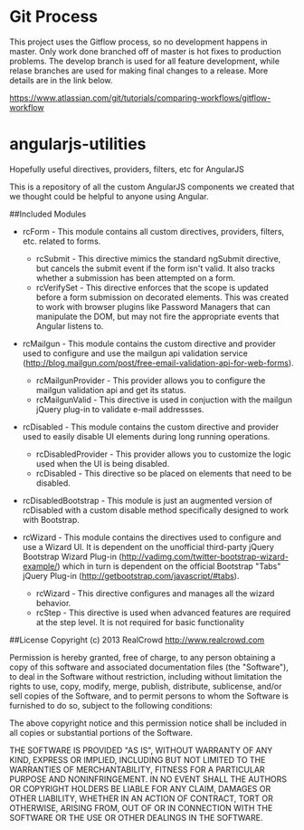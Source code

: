 # Git Process

This project uses the Gitflow process, so no development happens in master.  Only work done branched off of master is
hot fixes to production problems.  The develop branch is used for all feature development, while relase branches are used
for making final changes to a release.  More details are in the link below.

https://www.atlassian.com/git/tutorials/comparing-workflows/gitflow-workflow

angularjs-utilities
===================

Hopefully useful directives, providers, filters, etc for AngularJS

This is a repository of all the custom AngularJS components we created that we thought could be helpful to anyone using Angular.

##Included Modules
+ rcForm - This module contains all custom directives, providers, filters, etc. related to forms.
  + rcSubmit - This directive mimics the standard ngSubmit directive, but cancels the submit event if the form isn't valid. It also tracks whether a submission has been attempted on a form.
  + rcVerifySet - This directive enforces that the scope is updated before a form submission on decorated elements. This was created to work with browser plugins like Password Managers that can manipulate the DOM, but may not fire the appropriate events that Angular listens to.

+ rcMailgun - This module contains the custom directive and provider used to configure and use the mailgun api validation service (http://blog.mailgun.com/post/free-email-validation-api-for-web-forms).
  + rcMailgunProvider - This provider allows you to configure the mailgun validation api and get its status.
  + rcMailgunValid - This directive is used in conjuction with the mailgun jQuery plug-in to validate e-mail addressses.

+ rcDisabled - This module contains the custom directive and provider used to easily disable UI elements during long running operations.
  + rcDisabledProvider - This provider allows you to customize the logic used when the UI is being disabled.
  + rcDisabled - This directive so be placed on elements that need to be disabled.

+ rcDisabledBootstrap - This module is just an augmented version of rcDisabled with a custom disable method specifically designed to work with Bootstrap.

+ rcWizard - This module contains the directives used to configure and use a Wizard UI. It is dependent on the unofficial third-party jQuery Bootstrap Wizard Plug-in (http://vadimg.com/twitter-bootstrap-wizard-example/) which in turn is dependent on the official Bootstrap "Tabs" jQuery Plug-in (http://getbootstrap.com/javascript/#tabs).
  + rcWizard - This directive configures and manages all the wizard behavior.
  + rcStep - This directive is used when advanced features are required at the step level. It is not required for basic functionality


##License
Copyright (c) 2013 RealCrowd
http://www.realcrowd.com

Permission is hereby granted, free of charge, to any person obtaining a copy
of this software and associated documentation files (the "Software"), to deal
in the Software without restriction, including without limitation the rights
to use, copy, modify, merge, publish, distribute, sublicense, and/or sell
copies of the Software, and to permit persons to whom the Software is
furnished to do so, subject to the following conditions:

The above copyright notice and this permission notice shall be included in
all copies or substantial portions of the Software.

THE SOFTWARE IS PROVIDED "AS IS", WITHOUT WARRANTY OF ANY KIND, EXPRESS OR
IMPLIED, INCLUDING BUT NOT LIMITED TO THE WARRANTIES OF MERCHANTABILITY,
FITNESS FOR A PARTICULAR PURPOSE AND NONINFRINGEMENT. IN NO EVENT SHALL THE
AUTHORS OR COPYRIGHT HOLDERS BE LIABLE FOR ANY CLAIM, DAMAGES OR OTHER
LIABILITY, WHETHER IN AN ACTION OF CONTRACT, TORT OR OTHERWISE, ARISING FROM,
OUT OF OR IN CONNECTION WITH THE SOFTWARE OR THE USE OR OTHER DEALINGS IN
THE SOFTWARE.